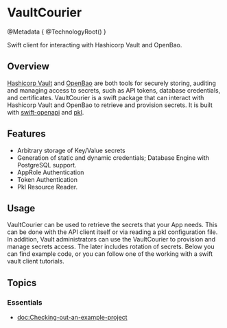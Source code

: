 #  VaultCourier

@Metadata {
    @TechnologyRoot()
}

Swift client for interacting with Hashicorp Vault and OpenBao.

## Overview

[Hashicorp Vault](https://developer.hashicorp.com/vault) and [OpenBao](https://openbao.org) are both tools for securely storing, auditing and managing access to secrets, such as API tokens, database credentials, and certificates. VaultCourier is a swift package that can interact with Hashicorp Vault and OpenBao to retrieve and provision secrets. It is built with [swift-openapi](https://github.com/apple/swift-openapi-generator) and [pkl](https://pkl-lang.org).

## Features

- Arbitrary storage of Key/Value secrets
- Generation of static and dynamic credentials; Database Engine with PostgreSQL support.
- AppRole Authentication
- Token Authentication
- Pkl Resource Reader.

## Usage

VaultCourier can be used to retrieve the secrets that your App needs. This can be done with the API client itself or via reading a pkl configuration file. In addition, Vault administrators can use the VaultCourier to provision and manage secrets access. The later includes rotation of secrets. Below you can find example code, or you can follow one of the working with a swift vault client tutorials.

## Topics

### Essentials
- <doc:Checking-out-an-example-project>

